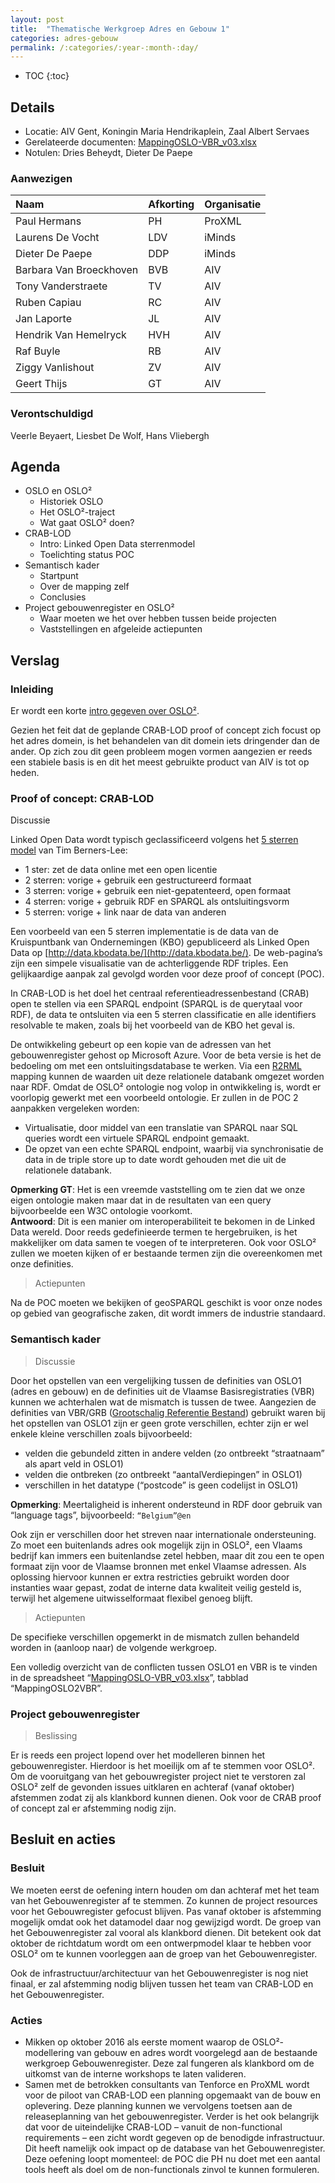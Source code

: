 ```yaml
---
layout: post
title:  "Thematische Werkgroep Adres en Gebouw 1"
categories: adres-gebouw
permalink: /:categories/:year-:month-:day/
---
```



* TOC
{:toc}


## Details

* Locatie: AIV Gent, Koningin Maria Hendrikaplein, Zaal Albert Servaes
* Gerelateerde documenten: [MappingOSLO-VBR_v03.xlsx]({{site.github.url}}/assets/adres-gebouw/2016-06-08/MappingOSLO-VBR_v03.xlsx)
* Notulen: Dries Beheydt, Dieter De Paepe

### Aanwezigen

| Naam         | Afkorting | Organisatie |
|:-------------|:----------|:------------|
| Paul Hermans | PH | ProXML |
| Laurens De Vocht | LDV | iMinds |
| Dieter De Paepe | DDP | iMinds |
| Barbara Van Broeckhoven | BVB | AIV |
| Tony Vanderstraete | TV | AIV |
| Ruben Capiau | RC | AIV |
| Jan Laporte | JL | AIV |
| Hendrik Van Hemelryck | HVH | AIV |
| Raf Buyle | RB | AIV |
| Ziggy Vanlishout | ZV | AIV |
| Geert Thijs | GT | AIV |

### Verontschuldigd

Veerle Beyaert, Liesbet De Wolf, Hans Vliebergh

## Agenda

* OSLO en OSLO²
  * Historiek OSLO
  * Het OSLO²-traject
  * Wat gaat OSLO² doen?
* CRAB-LOD
  * Intro: Linked Open Data sterrenmodel
  * Toelichting status POC
* Semantisch kader
  * Startpunt
  * Over de mapping zelf
  * Conclusies
* Project gebouwenregister en OSLO²
  * Waar moeten we het over hebben tussen beide projecten
  * Vaststellingen en afgeleide actiepunten

## Verslag

### Inleiding
Er wordt een korte [intro gegeven over OSLO²]({{site.github.url}}/oslo2/).

Gezien het feit dat de geplande CRAB-LOD proof of concept zich focust op het adres domein, is het behandelen van dit domein iets dringender dan de ander. Op zich zou dit geen probleem mogen vormen aangezien er reeds een stabiele basis is en dit het meest gebruikte product van AIV is tot op heden.

### Proof of concept: CRAB-LOD


Discussie

Linked Open Data wordt typisch geclassificeerd volgens het [5 sterren model](http://5stardata.info/en/) van Tim Berners-Lee:

* 1 ster: zet de data online met een open licentie
* 2 sterren: vorige + gebruik een gestructureerd formaat
* 3 sterren: vorige + gebruik een niet-gepatenteerd, open formaat
* 4 sterren: vorige + gebruik RDF en SPARQL als ontsluitingsvorm
* 5 sterren: vorige + link naar de data van anderen

Een voorbeeld van een 5 sterren implementatie is de data van de Kruispuntbank van Ondernemingen (KBO) gepubliceerd als Linked Open Data op [http://data.kbodata.be/](http://data.kbodata.be/). De web-pagina’s zijn een simpele visualisatie van de achterliggende RDF triples. Een gelijkaardige aanpak zal gevolgd worden voor deze proof of concept (POC).

In CRAB-LOD is het doel het centraal referentieadressenbestand (CRAB) open te stellen via een SPARQL endpoint (SPARQL is de querytaal voor RDF), de data te ontsluiten via een 5 sterren classificatie en alle identifiers resolvable te maken, zoals bij het voorbeeld van de KBO het geval is.

De ontwikkeling gebeurt op een kopie van de adressen van het gebouwenregister gehost op Microsoft Azure. Voor de beta versie is het de bedoeling om met een ontsluitingsdatabase te werken. Via een [R2RML](https://www.w3.org/TR/r2rml/) mapping kunnen de waarden uit deze relationele databank omgezet worden naar RDF. Omdat de OSLO² ontologie nog volop in ontwikkeling is, wordt er voorlopig gewerkt met een voorbeeld ontologie. Er zullen in de POC 2 aanpakken vergeleken worden:

* Virtualisatie, door middel van een translatie van SPARQL naar SQL queries wordt een virtuele SPARQL endpoint gemaakt.
* De opzet van een echte SPARQL endpoint, waarbij via synchronisatie de data in de triple store up to date wordt gehouden met die uit de relationele databank.

**Opmerking GT**: Het is een vreemde vaststelling om te zien dat we onze eigen ontologie maken maar dat in de resultaten van een query bijvoorbeelde een W3C ontologie voorkomt.  
**Antwoord**: Dit is een manier om interoperabiliteit te bekomen in de Linked Data wereld. Door reeds gedefinieerde termen te hergebruiken, is het makkelijker om data samen te voegen of te interpreteren. Ook voor OSLO² zullen we moeten kijken of er bestaande termen zijn die overeenkomen met onze definities.

> Actiepunten

Na de POC moeten we bekijken of geoSPARQL geschikt is voor onze nodes op gebied van geografische zaken, dit wordt immers de industrie standaard.

### Semantisch kader

> Discussie

Door het opstellen van een vergelijking tussen de definities van OSLO1 (adres en gebouw) en de definities uit de Vlaamse Basisregistraties (VBR) kunnen we achterhalen wat de mismatch is tussen de twee. Aangezien de definities van VBR/GRB ([Grootschalig Referentie Bestand](https://www.agiv.be/producten/grb)) gebruikt waren bij het opstellen van OSLO1 zijn er geen grote verschillen, echter zijn er wel enkele kleine verschillen zoals bijvoorbeeld:

* velden die gebundeld zitten in andere velden (zo ontbreekt “straatnaam” als apart veld in OSLO1)
* velden die ontbreken (zo ontbreekt “aantalVerdiepingen” in OSLO1)
* verschillen in het datatype (“postcode” is geen codelijst in OSLO1)

**Opmerking**: Meertaligheid is inherent ondersteund in RDF door gebruik van “language tags”, bijvoorbeeld: `“Belgium”@en`

Ook zijn er verschillen door het streven naar internationale ondersteuning. Zo moet een buitenlands adres ook mogelijk zijn in OSLO², een Vlaams bedrijf kan immers een buitenlandse zetel hebben, maar dit zou een te open formaat zijn voor de Vlaamse bronnen met enkel Vlaamse adressen. Als oplossing hiervoor kunnen er extra restricties gebruikt worden door instanties waar gepast, zodat de interne data kwaliteit veilig gesteld is, terwijl het algemene uitwisselformaat flexibel genoeg blijft.

> Actiepunten

De specifieke verschillen opgemerkt in de mismatch zullen behandeld worden in (aanloop naar) de volgende werkgroep.

Een volledig overzicht van de conflicten tussen OSLO1 en VBR is te vinden in de spreadsheet “[MappingOSLO-VBR_v03.xlsx]({{site.github.url}}/assets/adres-gebouw/2016-06-08/MappingOSLO-VBR_v03.xlsx)”, tabblad “MappingOSLO2VBR”.

### Project gebouwenregister

> Beslissing

Er is reeds een project lopend over het modelleren binnen het gebouwenregister. Hierdoor is het moeilijk om af te stemmen voor OSLO². Om de vooruitgang van het gebouwregister project niet te verstoren zal OSLO² zelf de gevonden issues uitklaren en achteraf (vanaf oktober) afstemmen zodat zij als klankbord kunnen dienen. Ook voor de CRAB proof of concept zal er afstemming nodig zijn.

## Besluit en acties

### Besluit

We moeten eerst de oefening intern houden om dan achteraf met het team van het Gebouwenregister af te stemmen. Zo kunnen de project resources voor het Gebouwregister gefocust blijven. Pas vanaf oktober is afstemming mogelijk omdat ook het datamodel daar nog gewijzigd wordt. De groep van het Gebouwenregister zal vooral als klankbord dienen. Dit betekent ook dat oktober de richtdatum wordt om een ontwerpmodel klaar te hebben voor OSLO² om te kunnen voorleggen aan de groep van het Gebouwenregister.

Ook de infrastructuur/architectuur van het Gebouwenregister is nog niet finaal, er zal afstemming nodig blijven tussen het team van CRAB-LOD en het Gebouwenregister.

### Acties

* Mikken op oktober 2016 als eerste moment waarop de OSLO²-modellering van gebouw en adres wordt voorgelegd aan de bestaande werkgroep Gebouwenregister. Deze zal fungeren als klankbord om de uitkomst van de interne workshops te laten valideren.
* Samen met de betrokken consultants van Tenforce en ProXML wordt voor de piloot van CRAB-LOD een planning opgemaakt van de bouw en oplevering. Deze planning kunnen we vervolgens toetsen aan de releaseplanning van het gebouwenregister. Verder is het ook belangrijk dat voor de uiteindelijke CRAB-LOD – vanuit de non-functional requirements – een zicht wordt gegeven op de benodigde infrastructuur. Dit heeft namelijk ook impact op de database van het Gebouwenregister. Deze oefening loopt momenteel: de POC die PH nu doet met een aantal tools heeft als doel om de non-functionals zinvol te kunnen formuleren.
